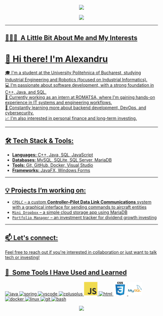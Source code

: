 <p align="center">
  <img src="https://capsule-render.vercel.app/api?type=waving&color=gradient&text=Hello!&height=100&section=header"/>
</p>

<p align="center">
<a href="https://https://www.linkedin.com/in/alexandrupanait/">
  <img height="50" src="https://user-images.githubusercontent.com/46517096/166973395-19676cd8-f8ec-4abf-83ff-da8243505b82.png"/>
</p>

---

<h2> 👨🏻‍💻 &nbsp;A Little Bit About Me and My Interests</h2>




# 👋 Hi there! I'm Alexandru

🎓 I'm a student at the University Politehnica of Bucharest, studying Industrial Engineering and Robotics (focused on Industrial Informatics).  
💻 I’m passionate about software development, with a strong foundation in C++, Java, and SQL.  
🚀 Currently working as an intern at ROMATSA, where I'm gaining hands-on experience in IT systems and engineering workflows.  
🌱 Constantly learning more about backend development, DevOps, and cybersecurity.  
📈 I'm also interested in personal finance and long-term investing.

---

## 🛠️ Tech Stack & Tools:
- **Languages:** C++, Java, SQL, JavaScript
- **Databases:** MySQL, SQLite, SQL Server, MariaDB
- **Tools:** Git, GitHub, Docker, Visual Studio
- **Frameworks:** JavaFX, Windows Forms

---

## 💡 Projects I’m working on:
- `CPDLC` – a custom **Controller–Pilot Data Link Communications** system with a graphical interface for sending commands to aircraft entities
- `Mini Dropbox` – a simple cloud storage app using MariaDB
- `Portfolio Manager` – an investment tracker for dividend growth investing

---

## 📫 Let's connect:
Feel free to reach out if you're interested in collaboration or just want to talk tech or investing!

<h2> 🚀 &nbsp;Some Tools I Have Used and Learned</h2>
<p align="left">
  
  <img src="https://cdn.jsdelivr.net/gh/devicons/devicon@latest/icons/java/java-original-wordmark.svg" alt="java" width="45" height="45"/>
  <img src="https://cdn.jsdelivr.net/gh/devicons/devicon@latest/icons/spring/spring-original-wordmark.svg" alt="spring" width="45" height="45" />
<img src="https://cdn.jsdelivr.net/gh/devicons/devicon@latest/icons/visualstudio/visualstudio-original.svg" alt="vscode" width="45" height="45"/>
<img src="https://cdn.jsdelivr.net/gh/devicons/devicon@latest/icons/cplusplus/cplusplus-original.svg" alt="cplusplus" width="45" height="45"/>
<img src="https://raw.githubusercontent.com/devicons/devicon/master/icons/javascript/javascript-original.svg" alt="javascript" width="45" height="45" />
<img src="https://cdn.jsdelivr.net/gh/devicons/devicon/icons/html5/html5-original.svg" alt="html" width="45" height="45"/>
<img src="https://raw.githubusercontent.com/devicons/devicon/master/icons/css3/css3-original-wordmark.svg" alt="css3" width="45" height="45" />
<img src="https://raw.githubusercontent.com/devicons/devicon/master/icons/mysql/mysql-original-wordmark.svg" alt="mysql" width="45" height="45" />
<img src="https://cdn.jsdelivr.net/gh/devicons/devicon@latest/icons/docker/docker-original-wordmark.svg" alt="docker" width="45" height="45"/>
<img src="https://cdn.jsdelivr.net/gh/devicons/devicon/icons/linux/linux-original.svg" alt="linux" width="45" height="45"/>       
<img src="https://cdn.jsdelivr.net/gh/devicons/devicon@latest/icons/git/git-original-wordmark.svg" alt="git" width="45" height="45"/>
<img src="https://cdn.jsdelivr.net/gh/devicons/devicon/icons/bash/bash-original.svg" alt="bash" width="45" height="45"/>
</p>

<p align="center">
  <img src="https://capsule-render.vercel.app/api?type=waving&color=gradient&height=100&section=footer"/>
</p>

